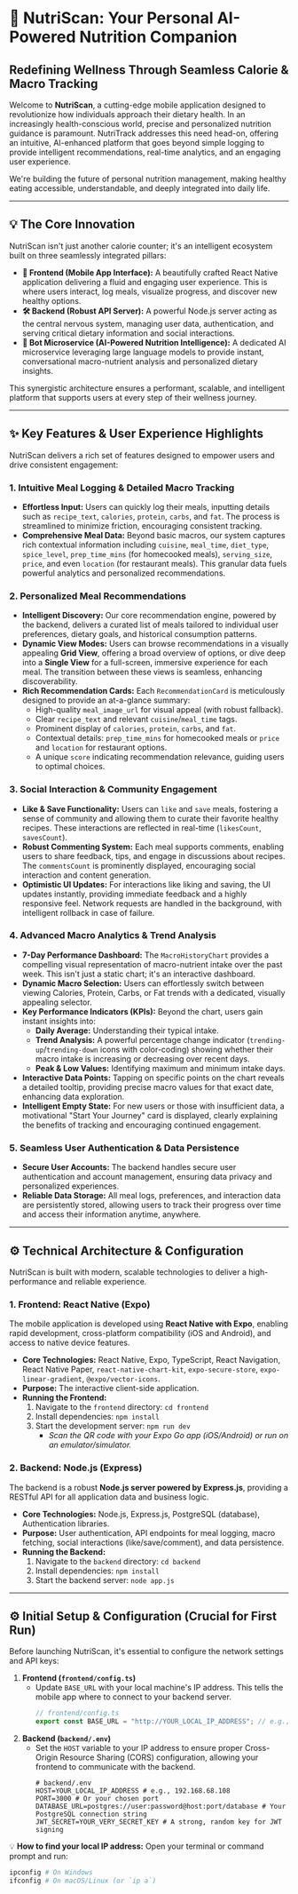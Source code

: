 # 🚀 NutriScan: Your Personal AI-Powered Nutrition Companion

## Redefining Wellness Through Seamless Calorie & Macro Tracking

Welcome to **NutriScan**, a cutting-edge mobile application designed to revolutionize how individuals approach their dietary health. In an increasingly health-conscious world, precise and personalized nutrition guidance is paramount. NutriTrack addresses this need head-on, offering an intuitive, AI-enhanced platform that goes beyond simple logging to provide intelligent recommendations, real-time analytics, and an engaging user experience.

We're building the future of personal nutrition management, making healthy eating accessible, understandable, and deeply integrated into daily life.

---

## 💡 The Core Innovation

NutriScan isn't just another calorie counter; it's an intelligent ecosystem built on three seamlessly integrated pillars:

* **📱 Frontend (Mobile App Interface):** A beautifully crafted React Native application delivering a fluid and engaging user experience. This is where users interact, log meals, visualize progress, and discover new healthy options.
* **🛠 Backend (Robust API Server):** A powerful Node.js server acting as the central nervous system, managing user data, authentication, and serving critical dietary information and social interactions.
* **🤖 Bot Microservice (AI-Powered Nutrition Intelligence):** A dedicated AI microservice leveraging large language models to provide instant, conversational macro-nutrient analysis and personalized dietary insights.

This synergistic architecture ensures a performant, scalable, and intelligent platform that supports users at every step of their wellness journey.

---

## ✨ Key Features & User Experience Highlights

NutriScan delivers a rich set of features designed to empower users and drive consistent engagement:

### 1. Intuitive Meal Logging & Detailed Macro Tracking
* **Effortless Input:** Users can quickly log their meals, inputting details such as `recipe_text`, `calories`, `protein`, `carbs`, and `fat`. The process is streamlined to minimize friction, encouraging consistent tracking.
* **Comprehensive Meal Data:** Beyond basic macros, our system captures rich contextual information including `cuisine`, `meal_time`, `diet_type`, `spice_level`, `prep_time_mins` (for homecooked meals), `serving_size`, `price`, and even `location` (for restaurant meals). This granular data fuels powerful analytics and personalized recommendations.

### 2. Personalized Meal Recommendations
* **Intelligent Discovery:** Our core recommendation engine, powered by the backend, delivers a curated list of meals tailored to individual user preferences, dietary goals, and historical consumption patterns.
* **Dynamic View Modes:** Users can browse recommendations in a visually appealing **Grid View**, offering a broad overview of options, or dive deep into a **Single View** for a full-screen, immersive experience for each meal. The transition between these views is seamless, enhancing discoverability.
* **Rich Recommendation Cards:** Each `RecommendationCard` is meticulously designed to provide an at-a-glance summary:
    * High-quality `meal_image_url` for visual appeal (with robust fallback).
    * Clear `recipe_text` and relevant `cuisine`/`meal_time` tags.
    * Prominent display of `calories`, `protein`, `carbs`, and `fat`.
    * Contextual details: `prep_time_mins` for homecooked meals or `price` and `location` for restaurant options.
    * A unique `score` indicating recommendation relevance, guiding users to optimal choices.

### 3. Social Interaction & Community Engagement
* **Like & Save Functionality:** Users can `like` and `save` meals, fostering a sense of community and allowing them to curate their favorite healthy recipes. These interactions are reflected in real-time (`likesCount`, `savesCount`).
* **Robust Commenting System:** Each meal supports comments, enabling users to share feedback, tips, and engage in discussions about recipes. The `commentsCount` is prominently displayed, encouraging social interaction and content generation.
* **Optimistic UI Updates:** For interactions like liking and saving, the UI updates instantly, providing immediate feedback and a highly responsive feel. Network requests are handled in the background, with intelligent rollback in case of failure.

### 4. Advanced Macro Analytics & Trend Analysis
* **7-Day Performance Dashboard:** The `MacroHistoryChart` provides a compelling visual representation of macro-nutrient intake over the past week. This isn't just a static chart; it's an interactive dashboard.
* **Dynamic Macro Selection:** Users can effortlessly switch between viewing Calories, Protein, Carbs, or Fat trends with a dedicated, visually appealing selector.
* **Key Performance Indicators (KPIs):** Beyond the chart, users gain instant insights into:
    * **Daily Average:** Understanding their typical intake.
    * **Trend Analysis:** A powerful percentage change indicator (`trending-up`/`trending-down` icons with color-coding) showing whether their macro intake is increasing or decreasing over recent days.
    * **Peak & Low Values:** Identifying maximum and minimum intake days.
* **Interactive Data Points:** Tapping on specific points on the chart reveals a detailed tooltip, providing precise macro values for that exact date, enhancing data exploration.
* **Intelligent Empty State:** For new users or those with insufficient data, a motivational "Start Your Journey" card is displayed, clearly explaining the benefits of tracking and encouraging continued engagement.

### 5. Seamless User Authentication & Data Persistence
* **Secure User Accounts:** The backend handles secure user authentication and account management, ensuring data privacy and personalized experiences.
* **Reliable Data Storage:** All meal logs, preferences, and interaction data are persistently stored, allowing users to track their progress over time and access their information anytime, anywhere.

---

## ⚙️ Technical Architecture & Configuration

NutriScan is built with modern, scalable technologies to deliver a high-performance and reliable experience.

### **1. Frontend: React Native (Expo)**

The mobile application is developed using **React Native with Expo**, enabling rapid development, cross-platform compatibility (iOS and Android), and access to native device features.

* **Core Technologies:** React Native, Expo, TypeScript, React Navigation, React Native Paper, `react-native-chart-kit`, `expo-secure-store`, `expo-linear-gradient`, `@expo/vector-icons`.
* **Purpose:** The interactive client-side application.
* **Running the Frontend:**
    1.  Navigate to the `frontend` directory: `cd frontend`
    2.  Install dependencies: `npm install`
    3.  Start the development server: `npm run dev`
        * *Scan the QR code with your Expo Go app (iOS/Android) or run on an emulator/simulator.*

### **2. Backend: Node.js (Express)**

The backend is a robust **Node.js server powered by Express.js**, providing a RESTful API for all application data and business logic.

* **Core Technologies:** Node.js, Express.js, PostgreSQL (database), Authentication libraries.
* **Purpose:** User authentication, API endpoints for meal logging, macro fetching, social interactions (like/save/comment), and data persistence.
* **Running the Backend:**
    1.  Navigate to the `backend` directory: `cd backend`
    2.  Install dependencies: `npm install`
    3.  Start the backend server: `node app.js`

---

## ⚙️ Initial Setup & Configuration (Crucial for First Run)

Before launching NutriScan, it's essential to configure the network settings and API keys:

1.  **Frontend (`frontend/config.ts`)**
    * Update `BASE_URL` with your local machine's IP address. This tells the mobile app where to connect to your backend server.
        ```typescript
        // frontend/config.ts
        export const BASE_URL = "http://YOUR_LOCAL_IP_ADDRESS"; // e.g., "[http://192.168.68.108](http://192.168.68.108)"
        ```
2.  **Backend (`backend/.env`)**
    * Set the `HOST` variable to your IP address to ensure proper Cross-Origin Resource Sharing (CORS) configuration, allowing your frontend to communicate with the backend.
        ```dotenv
        # backend/.env
        HOST=YOUR_LOCAL_IP_ADDRESS # e.g., 192.168.68.108
        PORT=3000 # Or your chosen port
        DATABASE_URL=postgres://user:password@host:port/database # Your PostgreSQL connection string
        JWT_SECRET=YOUR_VERY_SECRET_KEY # A strong, random key for JWT signing
        ```


💡 **How to find your local IP address:**
Open your terminal or command prompt and run:
```bash
ipconfig # On Windows
ifconfig # On macOS/Linux (or `ip a`)
